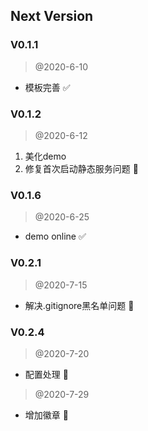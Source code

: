 
## Next Version


### V0.1.1

>  @2020-6-10

* 模板完善  ✅


### V0.1.2

>  @2020-6-12

1. 美化demo 
2. 修复首次启动静态服务问题 📌


### V0.1.6

>  @2020-6-25

* demo online ✅


### V0.2.1

>  @2020-7-15

* 解决.gitignore黑名单问题 🔱


### V0.2.4

>  @2020-7-20

* 配置处理 🚥


>  @2020-7-29

* 增加徽章 🐙




























